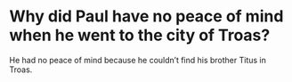 # Why did Paul have no peace of mind when he went to the city of Troas?

He had no peace of mind because he couldn’t find his brother Titus in Troas.
